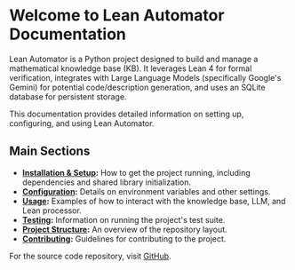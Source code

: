 # Welcome to Lean Automator Documentation

Lean Automator is a Python project designed to build and manage a mathematical knowledge base (KB). It leverages Lean 4 for formal verification, integrates with Large Language Models (specifically Google's Gemini) for potential code/description generation, and uses an SQLite database for persistent storage.

This documentation provides detailed information on setting up, configuring, and using Lean Automator.

## Main Sections

* **[Installation & Setup](installation.md):** How to get the project running, including dependencies and shared library initialization.
* **[Configuration](configuration.md):** Details on environment variables and other settings.
* **[Usage](usage.md):** Examples of how to interact with the knowledge base, LLM, and Lean processor.
* **[Testing](testing.md):** Information on running the project's test suite.
* **[Project Structure](project_structure.md):** An overview of the repository layout.
* **[Contributing](contributing.md):** Guidelines for contributing to the project.

For the source code repository, visit [GitHub](https://github.com/justincasher/vantage).